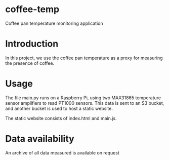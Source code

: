 # coffee-temp
Coffee pan temperature monitoring application

# Introduction
In this project, we use the coffee pan temperature as a proxy for measuring the presence of coffee.

# Usage
The file main.py runs on a Raspberry Pi, using two MAX31865 temperature sensor amplifiers to read PT1000 sensors. This data is sent to an S3 bucket, and another bucket is used to host a static website.

The static website consists of index.html and main.js. 

# Data availability
An archive of all data measured is available on request 
